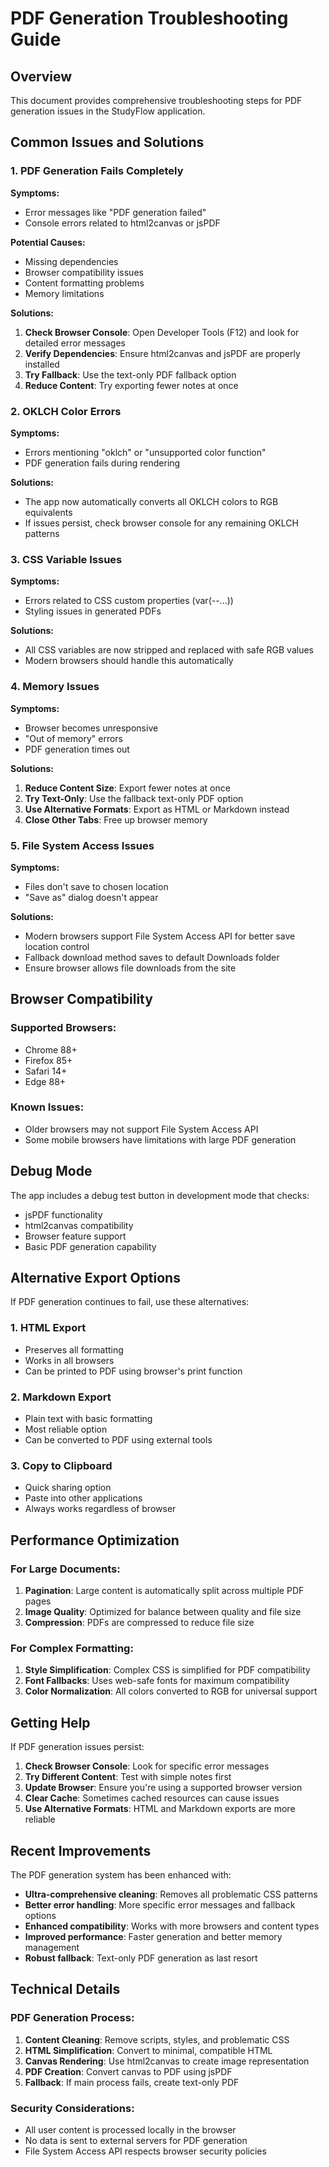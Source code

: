 # PDF Generation Troubleshooting Guide

## Overview
This document provides comprehensive troubleshooting steps for PDF generation issues in the StudyFlow application.

## Common Issues and Solutions

### 1. PDF Generation Fails Completely

**Symptoms:**
- Error messages like "PDF generation failed"
- Console errors related to html2canvas or jsPDF

**Potential Causes:**
- Missing dependencies
- Browser compatibility issues
- Content formatting problems
- Memory limitations

**Solutions:**
1. **Check Browser Console**: Open Developer Tools (F12) and look for detailed error messages
2. **Verify Dependencies**: Ensure html2canvas and jsPDF are properly installed
3. **Try Fallback**: Use the text-only PDF fallback option
4. **Reduce Content**: Try exporting fewer notes at once

### 2. OKLCH Color Errors

**Symptoms:**
- Errors mentioning "oklch" or "unsupported color function"
- PDF generation fails during rendering

**Solutions:**
- The app now automatically converts all OKLCH colors to RGB equivalents
- If issues persist, check browser console for any remaining OKLCH patterns

### 3. CSS Variable Issues

**Symptoms:**
- Errors related to CSS custom properties (var(--...))
- Styling issues in generated PDFs

**Solutions:**
- All CSS variables are now stripped and replaced with safe RGB values
- Modern browsers should handle this automatically

### 4. Memory Issues

**Symptoms:**
- Browser becomes unresponsive
- "Out of memory" errors
- PDF generation times out

**Solutions:**
1. **Reduce Content Size**: Export fewer notes at once
2. **Try Text-Only**: Use the fallback text-only PDF option
3. **Use Alternative Formats**: Export as HTML or Markdown instead
4. **Close Other Tabs**: Free up browser memory

### 5. File System Access Issues

**Symptoms:**
- Files don't save to chosen location
- "Save as" dialog doesn't appear

**Solutions:**
- Modern browsers support File System Access API for better save location control
- Fallback download method saves to default Downloads folder
- Ensure browser allows file downloads from the site

## Browser Compatibility

### Supported Browsers:
- Chrome 88+
- Firefox 85+
- Safari 14+
- Edge 88+

### Known Issues:
- Older browsers may not support File System Access API
- Some mobile browsers have limitations with large PDF generation

## Debug Mode

The app includes a debug test button in development mode that checks:
- jsPDF functionality
- html2canvas compatibility
- Browser feature support
- Basic PDF generation capability

## Alternative Export Options

If PDF generation continues to fail, use these alternatives:

### 1. HTML Export
- Preserves all formatting
- Works in all browsers
- Can be printed to PDF using browser's print function

### 2. Markdown Export
- Plain text with basic formatting
- Most reliable option
- Can be converted to PDF using external tools

### 3. Copy to Clipboard
- Quick sharing option
- Paste into other applications
- Always works regardless of browser

## Performance Optimization

### For Large Documents:
1. **Pagination**: Large content is automatically split across multiple PDF pages
2. **Image Quality**: Optimized for balance between quality and file size
3. **Compression**: PDFs are compressed to reduce file size

### For Complex Formatting:
1. **Style Simplification**: Complex CSS is simplified for PDF compatibility
2. **Font Fallbacks**: Uses web-safe fonts for maximum compatibility
3. **Color Normalization**: All colors converted to RGB for universal support

## Getting Help

If PDF generation issues persist:

1. **Check Browser Console**: Look for specific error messages
2. **Try Different Content**: Test with simple notes first
3. **Update Browser**: Ensure you're using a supported browser version
4. **Clear Cache**: Sometimes cached resources can cause issues
5. **Use Alternative Formats**: HTML and Markdown exports are more reliable

## Recent Improvements

The PDF generation system has been enhanced with:

- **Ultra-comprehensive cleaning**: Removes all problematic CSS patterns
- **Better error handling**: More specific error messages and fallback options
- **Enhanced compatibility**: Works with more browsers and content types
- **Improved performance**: Faster generation and better memory management
- **Robust fallback**: Text-only PDF generation as last resort

## Technical Details

### PDF Generation Process:
1. **Content Cleaning**: Remove scripts, styles, and problematic CSS
2. **HTML Simplification**: Convert to minimal, compatible HTML
3. **Canvas Rendering**: Use html2canvas to create image representation
4. **PDF Creation**: Convert canvas to PDF using jsPDF
5. **Fallback**: If main process fails, create text-only PDF

### Security Considerations:
- All user content is processed locally in the browser
- No data is sent to external servers for PDF generation
- File System Access API respects browser security policies